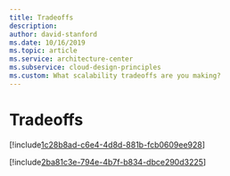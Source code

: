 ```yaml
---
title: Tradeoffs
description: 
author: david-stanford
ms.date: 10/16/2019
ms.topic: article
ms.service: architecture-center
ms.subservice: cloud-design-principles
ms.custom: What scalability tradeoffs are you making? 
---
```


# Tradeoffs

<!-- Balance performance and cost appropriately -->
[!include[1c28b8ad-c6e4-4d8d-881b-fcb0609ee928](../../../includes/aar_guidance/1c28b8ad-c6e4-4d8d-881b-fcb0609ee928.md)]

<!-- Choosing the correct data store based on Capacity, Availability, and Performance requirements (CAP) -->
[!include[2ba81c3e-794e-4b7f-b834-dbce290d3225](../../../includes/aar_guidance/2ba81c3e-794e-4b7f-b834-dbce290d3225.md)]


